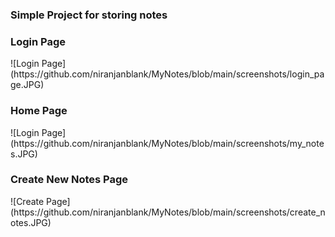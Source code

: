 ### Simple Project for storing notes

<h3> Login Page </h3>
![Login Page](https://github.com/niranjanblank/MyNotes/blob/main/screenshots/login_page.JPG)
<br>
<h3> Home Page </h3>
![Login Page](https://github.com/niranjanblank/MyNotes/blob/main/screenshots/my_notes.JPG)
<br>
<h3>Create New Notes Page</h3>
![Create Page](https://github.com/niranjanblank/MyNotes/blob/main/screenshots/create_notes.JPG)

